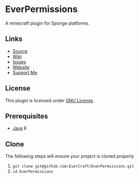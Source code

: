EverPermissions
=============

A minecraft plugin for Sponge platforms.

## Links ##
* [Source](https://github.com/EverCraft/EverPermissions)
* [Wiki](http://wiki.evercraft.fr)
* [Issues](https://github.com/EverCraft/EverPermissions/issues)
* [Website](http://evercraft.fr)
* [Support Me](https://www.paypal.com/cgi-bin/webscr?cmd=_s-xclick&hosted_button_id=RUSKPBMNJG5R4)

## License ##
This plugin is licensed under [GNU License](https://github.com/EverCraft/EverPermissions/blob/master/LICENSE).

## Prerequisites ##
* [Java](http://www.oracle.com/technetwork/java/javase/downloads/jdk8-downloads-2133151.html) 8

## Clone ##
The following steps will ensure your project is cloned properly

1. `git clone git@github.com:EverCraft/EverPermissions.git`
2. `cd EverPermissions`